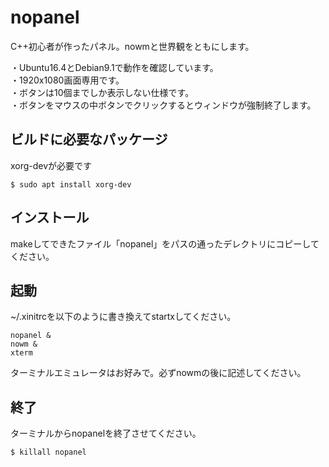 # nopanel

C++初心者が作ったパネル。nowmと世界観をともにします。

・Ubuntu16.4とDebian9.1で動作を確認しています。  
・1920x1080画面専用です。  
・ボタンは10個までしか表示しない仕様です。  
・ボタンをマウスの中ボタンでクリックするとウィンドウが強制終了します。

## ビルドに必要なパッケージ

xorg-devが必要です

    $ sudo apt install xorg-dev

## インストール

makeしてできたファイル「nopanel」をパスの通ったデレクトリにコピーしてください。

## 起動

~/.xinitrcを以下のように書き換えてstartxしてください。

    nopanel &
    nowm &  
    xterm

ターミナルエミュレータはお好みで。必ずnowmの後に記述してください。

## 終了

ターミナルからnopanelを終了させてください。

    $ killall nopanel

